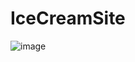 # IceCreamSite
![image](https://user-images.githubusercontent.com/105817770/173226985-c57df899-d7c5-47dc-b1ad-c3e73be576bb.png)
